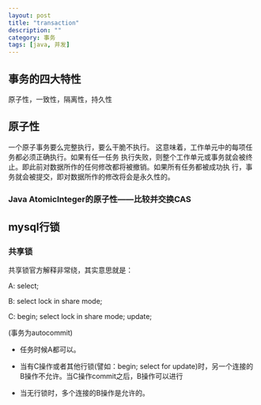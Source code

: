 ```yaml
---
layout: post
title: "transaction"
description: ""
category: 事务
tags: [java, 并发]
---
```


## 事务的四大特性

原子性，一致性，隔离性，持久性

## 原子性

一个原子事务要么完整执行，要么干脆不执行。 这意味着，工作单元中的每项任务都必须正确执行。如果有任一任务
执行失败，则整个工作单元或事务就会被终止。即此前对数据所作的任何修改都将被撤销。如果所有任务都被成功执
行，事务就会被提交，即对数据所作的修改将会是永久性的。

### Java AtomicInteger的原子性——比较并交换CAS

## mysql行锁

### 共享锁

共享锁官方解释非常绕，其实意思就是：

A: select;

B: select lock in share mode;

C: begin; select lock in share mode; update;

(事务为autocommit)

* 任务时候A都可以。

* 当有C操作或者其他行锁(譬如：begin; select for update)时，另一个连接的B操作不允许。当C操作commit之后，B操作可以进行

* 当无行锁时，多个连接的B操作是允许的。

